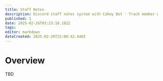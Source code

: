 ```yaml
---
title: Staff Notes
description: Discord staff notes system with Cakey Bot - Track member warnings, mod comments, user history. Moderation notes management guide.
published: 1
date: 2025-02-26T03:23:10.102Z
tags: 
editor: markdown
dateCreated: 2025-02-20T22:00:42.440Z
---
```


# Overview
TBD